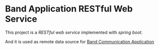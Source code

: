 # Band Application RESTful Web Service
This project is a *RESTful web service* implemented with *spring boot*.

And it is used as remote data source for [Band Communication Application](https://github.com/dawityonas010/Bands-commnication-App)
